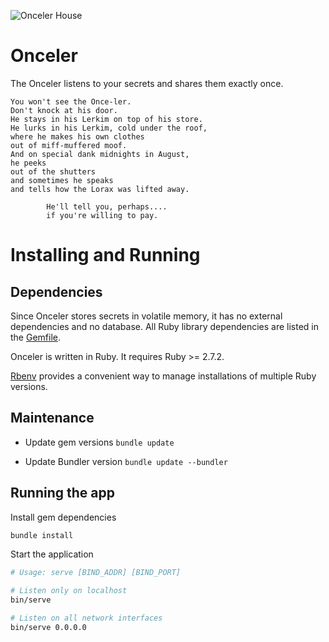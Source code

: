 ![Onceler House](http://i.imgur.com/5TAkSCI.jpg)

# Onceler

The Onceler listens to your secrets and shares them exactly once.

    You won't see the Once-ler.
    Don't knock at his door.
    He stays in his Lerkim on top of his store.
    He lurks in his Lerkim, cold under the roof,
    where he makes his own clothes
    out of miff-muffered moof.
    And on special dank midnights in August,
    he peeks
    out of the shutters
    and sometimes he speaks
    and tells how the Lorax was lifted away.

            He'll tell you, perhaps....
            if you're willing to pay.

# Installing and Running

## Dependencies

Since Onceler stores secrets in volatile memory, it has no external
dependencies and no database. All Ruby library dependencies are listed in the
[Gemfile](./Gemfile).

Onceler is written in Ruby. It requires Ruby >= 2.7.2.

[Rbenv](https://github.com/rbenv/rbenv) provides a convenient way to manage
installations of multiple Ruby versions.

## Maintenance

- Update gem versions
  `bundle update`

- Update Bundler version
  `bundle update --bundler`

## Running the app

Install gem dependencies

```sh
bundle install
```

Start the application

```sh
# Usage: serve [BIND_ADDR] [BIND_PORT]

# Listen only on localhost
bin/serve

# Listen on all network interfaces
bin/serve 0.0.0.0
```


